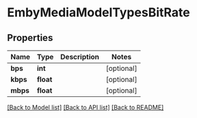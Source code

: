 # EmbyMediaModelTypesBitRate

## Properties
Name | Type | Description | Notes
------------ | ------------- | ------------- | -------------
**bps** | **int** |  | [optional] 
**kbps** | **float** |  | [optional] 
**mbps** | **float** |  | [optional] 

[[Back to Model list]](../README.md#documentation-for-models) [[Back to API list]](../README.md#documentation-for-api-endpoints) [[Back to README]](../README.md)

